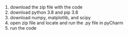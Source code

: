 1. download the zip file with the code
2. download python 3.8 and pip 3.8
3. download numpy, matplotlib, and scipy
4. open zip file and locate and run the .py file in pyCharm
5. run the code